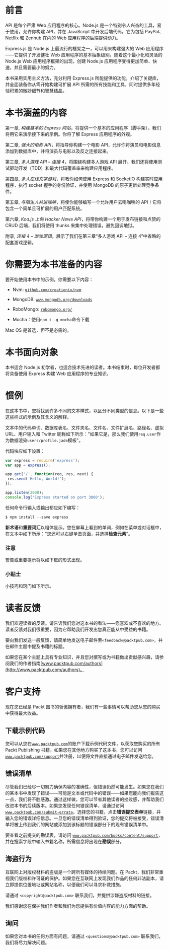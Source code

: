 # 前言

API 是每个严肃 Web 应用程序的核心。Node.js 是一个特别令人兴奋的工具，易于使用，允许你构建 API，并在 JavaScript 中开发后端代码。它为包括 PayPal、Netflix 和 Zenhub 在内的 Web 应用程序的后端提供动力。

Express.js 是 Node.js 上最流行的框架之一，可以用来构建强大的 Web 应用程序——它提供了开发健壮 Web 应用程序的基本抽象级别。随着这个最小化和灵活的 Node.js Web 应用程序框架的出现，创建 Node.js 应用程序变得更加简单、快速，并且需要最小的努力。

本书采用实用主义方法，充分利用 Express.js 所能提供的功能，介绍了关键库，并全面装备你从零开始构建可扩展 API 所需的所有技能和工具，同时提供多年经验积累的微妙细节和智慧结晶。

# 本书涵盖的内容

第一章, *构建基本的 Express 网站*，将提供一个基本的应用程序（脚手架），我们将用它来演示接下来的示例。你将了解 Express 应用程序的外观。

第二章, *强大的电影 API*，将指导你构建一个电影 API，允许你将演员和电影信息添加到数据库中，并将演员与电影以及反之连接起来。

第三章, *多人游戏 API – 连接 4*，将围绕构建多人游戏 API 展开。我们还将使用测试驱动开发（TDD）和最大代码覆盖率来构建应用程序。

第四章, *多人在线文字游戏*，将教你如何使用 Express 和 SocketIO 构建实时应用程序，执行 socket 握手的身份验证，并使用 MongoDB 的原子更新处理竞争条件。

第五章, *与陌生人共进咖啡*，将使你能够编写一个允许用户去喝咖啡的 API！它将包含一个简单且可扩展的用户匹配系统。

第六章, *Koa.js 上的 Hacker News API*，将带你构建一个用于发布链接和点赞的 CRUD 后端，我们将使用 thunks 来集中处理错误，避免回调地狱。

附录, *连接 4 – 游戏逻辑*，展示了我们在第三章“多人游戏 API – 连接 4”中省略的配套游戏逻辑。

# 你需要为本书准备的内容

要开始使用本书中的示例，你需要以下内容：

+   Nvm: [`github.com/creationix/nvm`](https://github.com/creationix/nvm)

+   MongoDB: [`www.mongodb.org/downloads`](https://www.mongodb.org/downloads)

+   RoboMongo: [`robomongo.org/`](http://robomongo.org/)

+   Mocha：使用`npm i -g mocha`命令下载

Mac OS 是首选，但不是必需的。

# 本书面向对象

本书适合 Node.js 初学者，也适合技术先进的读者。本书结束时，每位开发者都将具备使用 Express 构建 Web 应用程序的专业知识。

# 惯例

在这本书中，您将找到许多不同的文本样式，以区分不同类型的信息。以下是一些这些样式的示例及其含义的解释。

文本中的代码单词、数据库表名、文件夹名、文件名、文件扩展名、路径名、虚拟 URL、用户输入和 Twitter 昵称如下所示："如果它是，那么我们使用`req.user`作为数据渲染`users/profile.jade`模板"。

代码块应如下设置：

```js
var express = require('express');
var app = express();

app.get('/', function(req, res, next) {
 res.send('Hello, World!');
});

app.listen(3000);
console.log('Express started on port 3000');
```

任何命令行输入或输出都应如下编写：

```js
$ npm install --save express

```

**新术语**和**重要词汇**以粗体显示。您在屏幕上看到的单词，例如在菜单或对话框中，在文本中如下所示："您还可以右键单击页面，并选择**检查元素**"。

### 注意

警告或重要提示将以如下框的形式出现。

### 小贴士

小技巧和窍门如下所示。

# 读者反馈

我们欢迎读者的反馈。请告诉我们您对这本书的看法——您喜欢或不喜欢的地方。读者反馈对我们很重要，因为它帮助我们开发出您真正能从中受益的书籍。

要向我们发送一般反馈，请简单地发送电子邮件至`<feedback@packtpub.com>`，并在邮件主题中提及书籍的标题。

如果您在某个主题上具有专业知识，并且您对撰写或为书籍做出贡献感兴趣，请参阅我们的作者指南[www.packtpub.com/authors](http://www.packtpub.com/authors)。

# 客户支持

现在您已经是 Packt 图书的骄傲拥有者，我们有一些事情可以帮助您从您的购买中获得最大收益。

## 下载示例代码

您可以从您在[`www.packtpub.com`](http://www.packtpub.com)的账户下载示例代码文件，以获取您购买的所有 Packt Publishing 书籍。如果您在其他地方购买了这本书，您可以访问[`www.packtpub.com/support`](http://www.packtpub.com/support)并注册，以便将文件直接通过电子邮件发送给您。

## 错误清单

尽管我们已经尽一切努力确保内容的准确性，但错误仍然可能发生。如果您在我们的某本书中发现了错误——可能是文本或代码中的错误——如果您能向我们报告这一点，我们将不胜感激。通过这样做，您可以节省其他读者的挫败感，并帮助我们改进本书的后续版本。如果您发现任何错误清单，请通过访问[`www.packtpub.com/submit-errata`](http://www.packtpub.com/submit-errata)，选择您的书籍，点击**错误提交表单**链接，并输入您的错误详细信息。一旦您的错误清单得到验证，您的提交将被接受，错误清单将被上传到我们的网站或添加到该标题的错误部分下的现有错误清单中。

要查看之前提交的勘误表，请访问 [`www.packtpub.com/books/content/support`](https://www.packtpub.com/books/content/support)，并在搜索字段中输入书籍名称。所需信息将出现在**勘误**部分。

## 海盗行为

互联网上对版权材料的盗版是一个跨所有媒体的持续问题。在 Packt，我们非常重视我们版权和许可证的保护。如果您在互联网上发现我们作品的任何非法副本，请立即提供位置地址或网站名称，以便我们可以寻求补救措施。

请通过 `<copyright@packtpub.com>` 联系我们，并提供涉嫌盗版材料的链接。

我们感谢您在保护我们作者和我们为您提供有价值内容的能力方面的帮助。

## 询问

如果您对本书的任何方面有问题，请通过 `<questions@packtpub.com>` 联系我们，我们将尽力解决问题。
